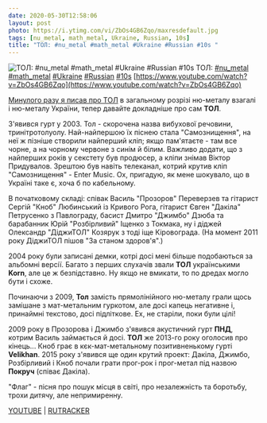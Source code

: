 ```yaml
---
date: 2020-05-30T12:58:06
layout: post
photo: https://i.ytimg.com/vi/ZbOs4GB6Zqo/maxresdefault.jpg
tags: [nu_metal, math_metal, Ukraine, Russian, 10s]
title: "ТОЛ: #nu_metal #math_metal #Ukraine #Russian #10s "
---
```

![ТОЛ: #nu_metal #math_metal #Ukraine #Russian #10s ](https://i.ytimg.com/vi/ZbOs4GB6Zqo/maxresdefault.jpg)
ТОЛ: [#nu_metal](/tags/#nu_metal) [#math_metal](/tags/#math_metal) [#Ukraine](/tags/#Ukraine) [#Russian](/tags/#Russian) [#10s](/tags/#10s) [https://www.youtube.com/watch?v=ZbOs4GB6Zqo](https://www.youtube.com/watch?v=ZbOs4GB6Zqo)

[Минулого разу я писав про ТОЛ](/2020-02-25-tol--nu-metal-ukraine-russian-00s-) в загальному розрізі ню-металу взагалі і ню-металу України, тепер давайте докладніше про сам **ТОЛ**.

З&#39;явився гурт у 2003. Тол - скорочена назва вибухової речовини, тринітротолуолу. Най-найпершою їх піснею стала &quot;Самознищення&quot;, на неї ж пізніше створили найперший кліп; якщо пам&#39;ятаєте - там все чорне, а на чорному червоне з синім й білим. Важливо додати, що з найперших років у секстету був продюсер, а кліпи знімав Віктор Придувалов. Зрештою був навіть телеканал, котрий крутив кліп &quot;Самознищення&quot; - Enter Music. Ох, пригадую, як мене шокувало, що в Україні таке є, хоча б по кабельному.

В початковому складі: співак Василь &quot;Прозоров&quot; Переверзев та гітарист Сергій &quot;Кноб&quot; Любинський із Кривого Рога, гітарист Євген &quot;Дакіла&quot; Петрусенко з Павлограду, басист Дмитро &quot;Джимбо&quot; Дзюба та барабанник Юрій &quot;Розбірливий&quot; Іщенко з Токмака, ну і діджей Олександр &quot;ДіджиТОЛ&quot; Козярук з тоді іще Кіровограда. (На момент 2011 року ДіджиТОЛ пішов &quot;За станом здоров&#39;я&quot;.)

2004 року були записані демки, котрі досі мені більше подобаються за альбомні версії. Багато з перших слухачів звали **ТОЛ** українськими **Korn**, але це ж безпідставно. Ну якщо не вмикати, то по дредах могло бути і схоже.

Починаючи з 2009, **Тол** замість прямолінійного ню-металу грали щось замішане з мат-метальним гуркотом, але досі капець негативне і, принаймні текстово, досі підліткове. Ех, не старіли, поки були цілі!

2009 року в Прозорова і Джимбо з&#39;явився акустичний гурт **ПНД**, котрим Василь займається й досі. **ТОЛ** же 2013-го року оголосив про кінець... Кноб грає в кєк-мат-метальному позитивненькому гурті **Velikhan**. 2015 року з&#39;явився ще один крутий проект: Дакіла, Джимбо, Розбірливий і Кноб почали грати прог-рок і прог-метал під назвою **Покруч** (співає Дакіла).

&quot;Флаг&quot; - пісня про пошук місця в світі, про незалежність та боротьбу, трохи дитячу, але непримиренну.

[YOUTUBE](https://www.youtube.com/watch?v=ZbOs4GB6Zqo) \| [RUTRACKER](https://rutracker.org/forum/viewtopic.php?t=420771)